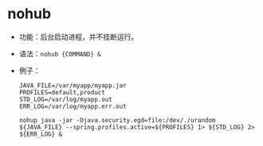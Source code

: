 # nohub

* 功能：后台启动进程，并不挂断运行。
* 语法：`nohub {COMMAND} &`
* 例子：

  ```
  JAVA_FILE=/var/myapp/myapp.jar
  PROFILES=default,product
  STD_LOG=/var/log/myapp.out
  ERR_LOG=/var/log/myapp.err.out

  nohup java -jar -Djava.security.egd=file:/dev/./urandom ${JAVA_FILE} --spring.profiles.active=${PROFILES} 1> ${STD_LOG} 2> ${ERR_LOG} &
  ```
